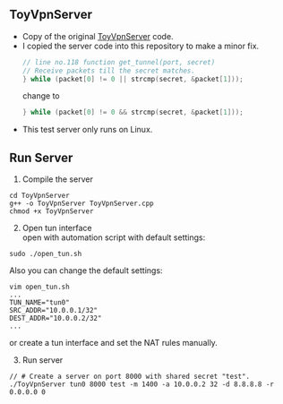 ## ToyVpnServer

- Copy of the original [ToyVpnServer](https://android.googlesource.com/platform/development/+/master/samples/ToyVpn/server/linux/ToyVpnServer.cpp) code.
- I copied the server code into this repository to make a minor fix.
    ```c++
    // line no.118 function get_tunnel(port, secret)
    // Receive packets till the secret matches.
    } while (packet[0] != 0 || strcmp(secret, &packet[1]));
    ```
    change to
    ```c++
    } while (packet[0] != 0 && strcmp(secret, &packet[1]));
    ```
- This test server only runs on Linux.

## Run Server
1. Compile the server
```shell
cd ToyVpnServer
g++ -o ToyVpnServer ToyVpnServer.cpp
chmod +x ToyVpnServer 
```

2. Open tun interface  
    open with automation script with default settings:

```shell
sudo ./open_tun.sh
```

Also you can change the default settings:

```shell
vim open_tun.sh
...
TUN_NAME="tun0"
SRC_ADDR="10.0.0.1/32"
DEST_ADDR="10.0.0.2/32"
...
```

or create a tun interface and set the NAT rules manually.

3. Run server

```shell
// # Create a server on port 8000 with shared secret "test".
./ToyVpnServer tun0 8000 test -m 1400 -a 10.0.0.2 32 -d 8.8.8.8 -r 0.0.0.0 0
```
